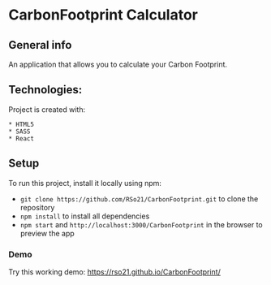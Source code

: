 # CarbonFootprint Calculator

## General info

An application that allows you to calculate your Carbon Footprint.


## Technologies:

Project is created with:

```
* HTML5
* SASS
* React
```

## Setup

To run this project, install it locally using npm:

*  ```git clone https://github.com/RSo21/CarbonFootprint.git``` to clone the repository
* ```npm install``` to install all dependencies
* ```npm start``` and ```http://localhost:3000/CarbonFootprint``` in the browser to preview the app 


### Demo

Try this working demo: https://rso21.github.io/CarbonFootprint/